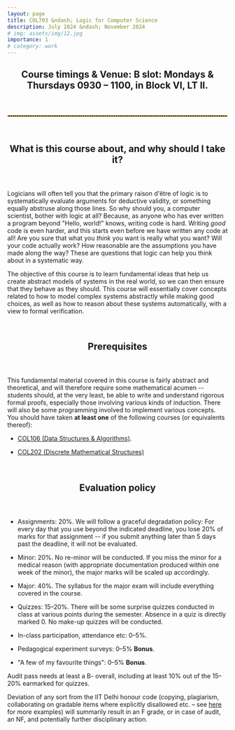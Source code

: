 ```yaml
---
layout: page
title: COL703 &ndash; Logic for Computer Science
description: July 2024 &ndash; November 2024
# img: assets/img/12.jpg
importance: 1
# category: work
---
```


<header>
	<h2><strong>Course timings &amp; Venue:</strong> <p style="display:inline">B slot: Mondays &amp; Thursdays 0930 &ndash; 1100, in Block VI, LT II.</p></h2>
</header>

<hr style="border: 1px dashed; color: orange" />

<!-- <strong>
		If you want to but cannot register (perhaps because you do not fulfil the system-required prerequisites, which are different from the ones <a href="#prereq">here</a>), please fill out a General Request on the portal and mention me as the course coordinator. I will approve your request and the admin will eventually register you for the course.
</strong>

<hr style="border: 1px dashed; color: orange" /> -->

<br>

<header>
    <h2> <strong>What is this course about, and why should I take it?</strong> </h2>
</header>

<p>Logicians will often tell you that the primary raison d'être of logic is to systematically evaluate arguments for deductive validity, or something equally abstruse along those lines. So why should you, a computer scientist, bother with logic at all? Because, as anyone who has ever written a program beyond "Hello, world!" knows, writing code is hard. Writing <em>good</em> code is even harder, and this starts even before we have written any code at all! Are you sure that what you <em>think</em> you want is really what you want? Will your code actually work? How reasonable are the assumptions you have made along the way? These are questions that logic can help you think about in a systematic way.</p>

<p>The objective of this course is to learn fundamental ideas that help us create abstract models of systems in the real world, so we can then ensure that they behave as they should. This course will essentially cover concepts related to how to model complex systems abstractly while making good choices, as well as how to reason about these systems automatically, with a view to formal verification.
</p>

<br>

<header>
    <h2 id="prereq"><strong> Prerequisites </strong></h2>
</header>
<p> This fundamental material covered in this course is fairly abstract and theoretical, and will therefore require some mathematical acumen -- students should, at the very least, be able to write and understand rigorous formal proofs, especially those involving various kinds of induction. There will also be some programming involved to implement various concepts. You should have taken <strong>at least one</strong> of the following courses (or equivalents thereof):
<ul>
		<li><p><a href="https://www.cse.iitd.ac.in/cse/newcurriculum-contents/newcourses.html#COL106" target="_blank">COL106 (Data Structures & Algorithms)</a>.</p></li>
    <li><p><a href="https://www.cse.iitd.ac.in/cse/newcurriculum-contents/newcourses.html#COL202" target="_blank">COL202 (Discrete Mathematical Structures)</a></p></li>
</ul>
</p>

<br>

<header>
		<h2><strong> Evaluation policy </strong></h2>
</header>
<p>
	<ul>
			<li><p>Assignments: 20%. We will follow a graceful degradation policy: For every day that you use beyond the indicated deadline, you lose 20% of marks for that assignment -- if you submit anything later than 5 days past the deadline, it will not be evaluated.</p></li>
			<li><p>Minor: 20%. No re-minor will be conducted. If you miss the minor for a medical reason (with appropriate documentation produced within one week of the minor), the major marks will be scaled up accordingly.</p></li> 
			<li><p>Major: 40%. The syllabus for the major exam will include everything covered in the course.</p></li>
			<li><p>Quizzes: 15&ndash;20%. There will be some surprise quizzes conducted in class at various points during the semester. Absence in a quiz is directly marked 0. No make-up quizzes will be conducted.</p></li>
			<li><p>In-class participation, attendance etc: 0&ndash;5%.</p></li>
			<li><p>Pedagogical experiment surveys: 0&ndash;5% <strong>Bonus</strong>.</p></li>
			<li><p>"A few of my favourite things": 0&ndash;5% <strong>Bonus</strong>.</p></li>
	</ul>
</p>

<p>Audit pass needs at least a B- overall, including at least 10% out of the 15&ndash;20% earmarked for quizzes.</p>
	
<p>Deviation of any sort from the IIT Delhi honour code (copying, plagiarism, collaborating on gradable items where explicitly disallowed etc. &ndash; see <a href="https://t.ly/jACWG" target="_blank">here</a> for more examples) will summarily result in an F grade, or in case of audit, an NF, and potentially further disciplinary action.</p>

<!-- <header>
    <h2><strong> Lecture Notes &amp; Reference Material </strong></h2>
</header>
<div class="table-responsive">
<table class="table table-sm table-bordered">
  <thead class="thead-dark">
    <tr>
      <th>Date</th>
      <th>Slides</th>
      <th>References (if any)</th>
    </tr>
  </thead>
  <tbody>
    <tr>
      <td>24 July, 2023</td>
      <td><p><a href="../../assets/pdf/lecnotes/col876-diw23/lec1.pdf" target="_blank">Lecture 1</a></p></td>
      <td></td>
    </tr>
    <tr>
      <td>27 July, 2023</td>
      <td><p><a href="../../assets/pdf/lecnotes/col876-diw23/lec2.pdf" target="_blank">Lecture 2</a></p></td>
      <td><p><a href="../../assets/pdf/lecnotes/col876-diw23/ref/normsub.pdf" target="_blank">Normalization and subterm property</a></p></td>
    </tr>
		<tr>
			<td>3 August, 2023</td>
			<td><p><a href="../../assets/pdf/lecnotes/col876-diw23/lec3.pdf" target="_blank">Lecture 3</a></p></td>
			<td><p><a href="../../assets/pdf/lecnotes/col876-diw23/ref/quiz1-with-answers.pdf" target="_blank">Quiz 1 (with solutions)</a></p></td>
		</tr>
		<tr>
			<td>7 August, 2023</td>
			<td><p><a href="../../assets/pdf/lecnotes/col876-diw23/lec4.pdf" target="_blank">Lecture 4</a></p></td>
			<td></td>
		</tr>
		<tr>
			<td>10 August, 2023</td>
			<td><p><a href="../../assets/pdf/lecnotes/col876-diw23/lec5.pdf" target="_blank">Lecture 5</a></p></td>
			<td><p><a href="../../assets/pdf/lecnotes/col876-diw23/ref/appliedpi.pdf" target="_blank">Notes on the applied-pi calculus</a></p></td>
		</tr>
		<tr>
			<td>14 August, 2023</td>
			<td><p><a href="../../assets/pdf/lecnotes/col876-diw23/lec6.pdf" target="_blank">Lecture 6</a></p></td>
			<td></td>
		</tr>
		<tr>
			<td>17 August, 2023</td>
			<td><p><a href="../../assets/pdf/lecnotes/col876-diw23/lec7.pdf" target="_blank">Lecture 7</a></p></td>
			<td><p><a href="../../assets/pdf/lecnotes/col876-diw23/ref/newns.pv" target="_blank">ProVerif code</a></p></td>
		</tr>
		<tr>
			<td>21 August, 2023</td>
			<td><p>Applied-pi Calculus Review</p></td>
			<td></td>
		</tr>
		<tr>
			<td>24 August, 2023</td>
			<td><p>ProVerif Review</p></td>
			<td></td>
		</tr>
		<tr>
			<td>28 August, 2023</td>
			<td><p>Review &amp; discussion</p></td>
			<td></td>
		</tr>
		<tr>
			<td>31 August, 2023</td>
			<td><p>Lecture 8, Undecidability of the secrecy problem</p></td>
			<td><p><a href="../../assets/pdf/lecnotes/col876-diw23/ref/undec-2count.pdf" target="_blank">Notes</a></p></td>
		</tr>
		<tr>
			<td>4 September, 2023</td>
			<td><p>Assignment 1 Review</p></td>
			<td></td>
		</tr>
		<tr>
			<td>18 September, 2023</td>
			<td><p><a href="../../assets/pdf/lecnotes/col876-diw23/lec9.pdf" target="_blank">Lecture 9</a></p></td>
			<td></td>
		</tr>
		<tr>
			<td>25 September, 2023</td>
			<td><p>More about multiset rewriting and Tamarin</p></td>
			<td><p><a href="../../assets/pdf/lecnotes/col876-diw23/ref/try.spthy" target="_blank">Tamarin Code</a></p></td>
		</tr>
		<tr>
			<td>28 September, 2023</td>
			<td><p>Some more Tamarin</p></td>
			<td><p><a href="../../assets/pdf/lecnotes/col876-diw23/ref/ns-toy.spthy" target="_blank">Tamarin Code</a></p></td>
		</tr>
		<tr>
			<td>9 October, 2023</td>
			<td><p><a href="../../assets/pdf/lecnotes/col876-diw23/lec10.pdf" target="_blank">Lecture 10</a>, Constraint satisfaction</p></td>
			<td></td>
		</tr>
		<tr>
			<td>12 October, 2023</td>
			<td><p>Guest lecture by Mr. Karl Normann, Ericsson Research</p></td>
			<td></td>
		</tr>
		<tr>
			<td>16 October, 2023</td>
			<td><p><a href="../../assets/pdf/lecnotes/col876-diw23/lec11.pdf" target="_blank">Lecture 11</a>, Computational soundness (part 1)</p></td>
			<td></td>
		</tr>
		<tr>
			<td>19 October, 2023</td>
			<td><p><a href="../../assets/pdf/lecnotes/col876-diw23/lec12.pdf" target="_blank">Lecture 12</a>, Computational soundness (part 2)</p></td>
			<td><p><a href="../../assets/pdf/lecnotes/col876-diw23/ref/comp-sound.pdf" target="_blank">Original paper</a></p></td>
		</tr>
  </tbody>
</table>
</div>


<br> -->
